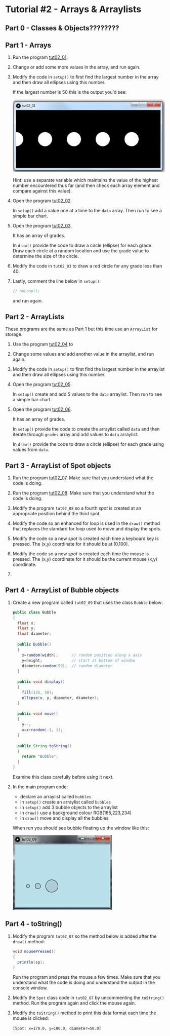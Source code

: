 # Tutorial #2 - Arrays & Arraylists

## Part 0 - Classes & Objects????????

## Part 1 - Arrays

1.	Run the program [tut02_01](https://github.com/barcaxi/oop/tree/master/code/tutorials/tut02_01).

2.	Change or add some more values in the array, and run again.

3.	Modify the code in ``setup()`` to first find the largest number in the array and then draw all ellipses using this number.

	If the largest number is 50 this is the output you'd see:

	![alt text](../images/tut02_01a.png "")

	Hint: use a separate variable which maintains the value of the highest number encountered thus far (and then check each array element and compare against this value).

4.	Open the program [tut02_02](https://github.com/barcaxi/oop/tree/master/code/tutorials/tut02_02).
	
	In ``setup()`` add a value one at a time to the ``data`` array.  Then run to see a simple bar chart.


5.	Open the program [tut02_03](https://github.com/barcaxi/oop/tree/master/code/tutorials/tut02_03).

	It has an array of grades.
	
	In ``draw()`` provide the code to draw a circle (ellipse) for each grade.  Draw each circle at a random location and use the grade value to determine the size of the circle.

6.	Modify the code in ``tut02_03`` to draw a red circle for any grade less than 40.

7.	Lastly, comment the line below in ``setup()``:

	```java
	// noLoop();
	```

	and run again.



## Part 2 - ArrayLists

These programs are the same as Part 1 but this time use an ``ArrayList`` for storage.


1.	Use the program [tut02_04](https://github.com/barcaxi/oop/tree/master/code/tutorials/tut02_04) to 

2.	Change some values and add another value in the arraylist, and run again.

3.	Modify the code in ``setup()`` to first find the largest number in the arraylist and then draw all ellipses using this number.

4.	Open the program [tut02_05](https://github.com/barcaxi/oop/tree/master/code/tutorials/tut02_05).
	
	In ``setup()`` create and add 5 values to the ``data`` arraylist.  Then run to see a simple bar chart.


5.	Open the program [tut02_06](https://github.com/barcaxi/oop/tree/master/code/tutorials/tut02_06).

	It has an array of grades.
	
	In ``setup()`` provide the code to create the arraylist called ``data`` and then iterate through ``grades`` array and add values to ``data`` arraylist.  

	In ``draw()`` provide the code to draw a circle (ellipse) for each grade using values from ``data``. 



## Part 3 - ArrayList of Spot objects

1.	Run the program [tut02_07](https://github.com/barcaxi/oop/tree/master/code/tutorials/tut02_07).
	Make sure that you understand what the code is doing.

2.	Run the program [tut02_08](https://github.com/barcaxi/oop/tree/master/code/tutorials/tut02_08).
	Make sure that you understand what the code is doing.

3.	Modify the program ``tut02_08`` so a fourth *spot* is created at an appropriate position behind the third spot.

4.	Modify the code so an enhanced for loop is used in the ``draw()`` method that replaces the standard for loop used to move and display the spots.

5.	Modify the code so a new *spot* is created each time a keyboard key is pressed.
	The (x,y) coordinate for it should be at (0,100).

6.	Modify the code so a new *spot* is created each time the mouse is pressed. 
	The (x,y) coordinate for it should be the current mouse (x,y) coordinate.

7.	


## Part 4 - ArrayList of Bubble objects

1.	Create a new program called ``tut02_09`` that uses the class ``Bubble`` below:

	```java
	public class Bubble
	{
	  float x;
	  float y;
	  float diameter;

	  public Bubble()
	  {
	    x=random(width);      // random position along x axis
	    y=height;             // start at bottom of window
	    diameter=random(50);  // random diameter
	  }

	  public void display()
	  {
	    fill(125, 50);
	    ellipse(x, y, diameter, diameter);
	  }

	  public void move()
	  {
	    y--;
	    x=x+random(-1, 1);
	  }

	  public String toString()
	  {
	    return "Bubble";
	  }
	}
	```

	Examine this class carefully before using it next.

2.	In the main program code:

	-	declare an arraylist called ``bubbles``
	-	in ``setup()`` create an arraylist called ``bubbles``
	-	in ``setup()`` add 3 bubble objects to the arraylist
	-	in ``draw()`` use a background colour RGB(185,223,234)
	-	in ``draw()`` move and display all the bubbles

	When run you should see bubble floating up the window like this:

	![alt text](../images/tut02_09.png "Bubbles")


## Part 4 - toString()

1.	Modify the program ``tut02_07`` so the method below is added after the ``draw()`` method:

	```java
	void mousePressed()
	{
	  println(sp);
	}
	```

	Run the program and press the mouse a few times.  Make sure that you understand what the code is doing and understand the output in the console window.

2.	Modify the ``Spot`` class code in ``tut02_07`` by uncommenting the ``toString()`` method.  Run the program again and click the mouse again.

3.	Modify the ``toString()`` method to print this data format each time the mouse is clicked:

	``
	[Spot: x=170.0, y=100.0, diameter=50.0]
	``

